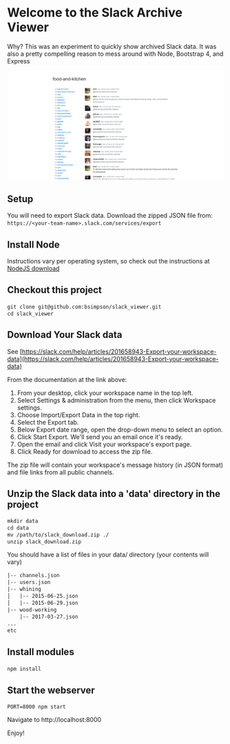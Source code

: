# Welcome to the Slack Archive Viewer

Why? This was an experiment to quickly show archived Slack data. It was also a pretty compelling reason
to mess around with Node, Bootstrap 4, and Express

![Screenshot of Archive Viewer](public/Screenshot-2018-4-9%20food-and-kitchen.png)

## Setup

You will need to export Slack data. Download the zipped JSON file from:
`https://<your-team-name>.slack.com/services/export`

## Install Node

Instructions vary per operating system, so check out the instructions at [NodeJS download](https://nodejs.org/en/download/)

## Checkout this project

```
git clone git@github.com:bsimpson/slack_viewer.git
cd slack_viewer
```

## Download Your Slack data

See [https://slack.com/help/articles/201658943-Export-your-workspace-data](https://slack.com/help/articles/201658943-Export-your-workspace-data)

From the documentation at the link above:

1. From your desktop, click your workspace name in the top left.
1. Select Settings & administration from the menu, then click Workspace settings.
1. Choose Import/Export Data in the top right.
1. Select the Export tab.
1. Below Export date range, open the drop-down menu to select an option.
1. Click Start Export. We'll send you an email once it's ready.
1. Open the email and click Visit your workspace's export page.
1. Click Ready for download to access the zip file.

The zip file will contain your workspace's message history (in JSON format) and file links from all public channels.

## Unzip the Slack data into a 'data' directory in the project

```
mkdir data
cd data
mv /path/to/slack_download.zip ./
unzip slack_download.zip
```

You should have a list of files in your data/ directory (your contents will vary)

```
|-- channels.json
|-- users.json
|-- whining
│   |-- 2015-06-25.json
│   |-- 2015-06-29.json
|-- wood-working
    |-- 2017-03-27.json
...
etc
```

## Install modules

`npm install`

## Start the webserver

```
PORT=8000 npm start
```

Navigate to http://localhost:8000

Enjoy!
